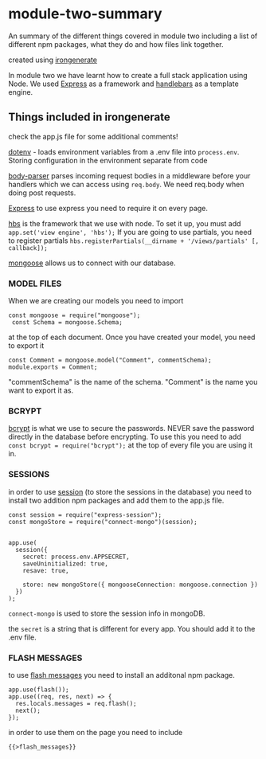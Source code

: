 # module-two-summary

An summary of the different things covered in module two including a list of different npm packages, what they do and how files link together.

created using [irongenerate](https://www.npmjs.com/package/iron-generator)

In module two we have learnt how to create a full stack application using Node. We used [Express](https://www.npmjs.com/package/express) as a framework and [handlebars](https://www.npmjs.com/package/hbs) as a template engine.

## Things included in irongenerate

check the app.js file for some additional comments!

[dotenv](https://www.npmjs.com/package/dotenv) - loads environment variables from a .env file into `process.env`. Storing configuration in the environment separate from code

[body-parser](https://www.npmjs.com/package/body-parser) parses incoming request bodies in a middleware before your handlers which we can access using `req.body`. We need req.body when doing post requests.

[Express](https://www.npmjs.com/package/express) to use express you need to require it on every page.

[hbs](https://www.npmjs.com/package/hbs) is the framework that we use with node. To set it up, you must add `app.set('view engine', 'hbs');` If you are going to use partials, you need to register partials `hbs.registerPartials(__dirname + '/views/partials' [, callback]);`

[mongoose](https://www.npmjs.com/package/mongoose) allows us to connect with our database.

### MODEL FILES

When we are creating our models you need to import

```
const mongoose = require("mongoose");
 const Schema = mongoose.Schema;
```

at the top of each document. Once you have created your model, you need to export it

```
const Comment = mongoose.model("Comment", commentSchema);
module.exports = Comment;
```

"commentSchema" is the name of the schema. "Comment" is the name you want to export it as.

### BCRYPT

[bcrypt](https://www.npmjs.com/package/bcrypt) is what we use to secure the passwords. NEVER save the password directly in the database before encrypting. To use this you need to add `const bcrypt = require("bcrypt");` at the top of every file you are using it in.

### SESSIONS

in order to use [session](https://www.npmjs.com/package/express-session) (to store the sessions in the database) you need to install two addition npm packages and add them to the app.js file.

```
const session = require("express-session");
const mongoStore = require("connect-mongo")(session);


app.use(
  session({
    secret: process.env.APPSECRET,
    saveUninitialized: true,
    resave: true,

    store: new mongoStore({ mongooseConnection: mongoose.connection })
  })
);
```

`connect-mongo` is used to store the session info in mongoDB.

the `secret` is a string that is different for every app. You should add it to the .env file.

### FLASH MESSAGES

to use [flash messages](https://www.npmjs.com/search?q=connect-flash) you need to install an additonal npm package.

```
app.use(flash());
app.use((req, res, next) => {
  res.locals.messages = req.flash();
  next();
});
```

in order to use them on the page you need to include

```
{{>flash_messages}}
```
